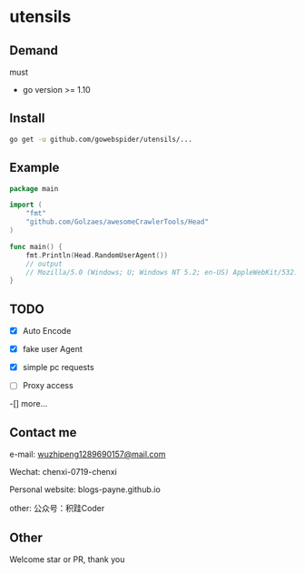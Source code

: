 # utensils

## Demand
must
- go version >= 1.10

## Install
```bash
go get -u github.com/gowebspider/utensils/...
```

## Example
```go
package main

import (
	"fmt"
	"github.com/Golzaes/awesomeCrawlerTools/Head"
)

func main() {
	fmt.Println(Head.RandomUserAgent())
	// output
	// Mozilla/5.0 (Windows; U; Windows NT 5.2; en-US) AppleWebKit/532.9 (KHTML, like Gecko) Chrome/5.0.310.0 Safari/532.9
}

```
## TODO
-[x] Auto Encode
 
-[x] fake user Agent
 
-[x] simple pc requests
 
-[ ] Proxy access

-[] more...

## Contact me

e-mail: wuzhipeng1289690157@mail.com

Wechat: chenxi-0719-chenxi

Personal website: blogs-payne.github.io

other: 公众号：积跬Coder

## Other
Welcome star or PR, thank you